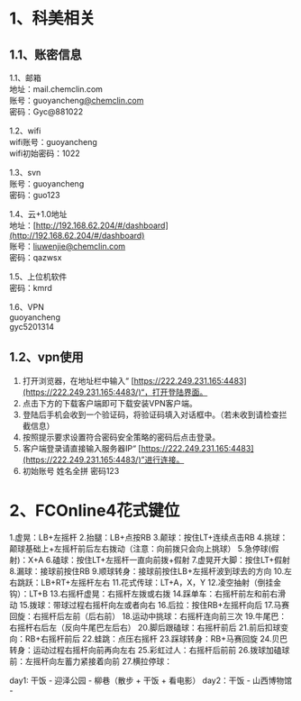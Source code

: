 # 1、科美相关

## 1.1、账密信息

1.1、邮箱  
地址：mail.chemclin.com  
账号：guoyancheng[@chemclin.com](https://www.yuque.com/chemclin.com)  
密码：Gyc@881022  
  

1.2、wifi  
wifi账号：guoyancheng  
wifi初始密码：1022  
  

1.3、svn  
账号：guoyancheng  
密码：guo123  
  

1.4、云+1.0地址  
地址：[http://192.168.62.204/#/dashboard](http://192.168.62.204/#/dashboard)  
账号：liuwenjie@chemclin.com  
密码：qazwsx  

1.5、上位机软件  
密码：kmrd  

1.6、VPN  
guoyancheng  
gyc5201314  

## 1.2、vpn使用  
  
1. 打开浏览器，在地址栏中输入“ [https://222.249.231.165:4483](https://222.249.231.165:4483/)“，打开登陆界面。  
2. 点击下方的下载客户端即可下载安装VPN客户端。  
3. 登陆后手机会收到一个验证码，将验证码填入对话框中。（若未收到请检查拦截信息）  
4. 按照提示要求设置符合密码安全策略的密码后点击登录。  
5. 客户端登录请直接输入服务器IP“ [https://222.249.231.165:4483](https://222.249.231.165:4483/)”进行连接。  
7. 初始账号 姓名全拼 密码123

# 2、FCOnline4花式键位

1.虚晃：LB+左摇杆
2.抬腿：LB+点按RB
3.颠球：按住LT+连续点击RB
4.挑球：颠球基础上+左摇杆前后左右拨动（注意：向前拨只会向上挑球）
5.急停球(假射)：X+A
6.磕球：按住LT+左摇杆一直向前拨+假射
7.虚晃开大脚：按住LT+假射
8.漏球：接球前按住RB
9.顺球转身：接球前按住LB+左摇杆波到球去的方向
10.左右跳跃：LB+RT+左摇杆左右
11.花式传球：LT+A，X，Y
12.凌空抽射（倒挂金钩）：LT+B
13.右摇杆虚晃：右摇杆左拨或右拨
14.踩单车：右摇杆前左和前右滑动
15.拨球：带球过程右摇杆向左或者向右
16.后拉：按住RB+左摇杆向后
17.马赛回旋：右摇杆后左前（后右前）
18.运动中挑球：右摇杆连向前三次
19.牛尾巴：右摇杆右后左（反向牛尾巴左后右）
20.脚后跟磕球：右摇杆前后
21.前后扣球变向：RB+右摇杆前后
22.蛙跳：点压右摇杆
23.踩球转身：RB+马赛回旋
24.贝巴转身：运动过程右摇杆向前再向左右
25.彩虹过人：右摇杆后前前
26.拨球加磕球前：左摇杆向左蓄力紧接着向前
27.横拉停球：


day1: 干饭 - 迎泽公园 - 柳巷（散步 + 干饭 + 看电影）
day2：干饭  - 山西博物馆 - 